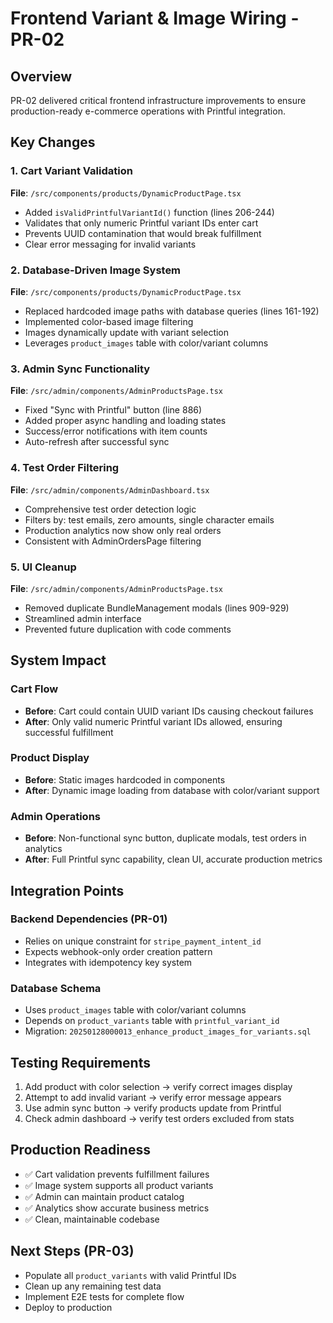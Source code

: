 # Frontend Variant & Image Wiring - PR-02

## Overview
PR-02 delivered critical frontend infrastructure improvements to ensure production-ready e-commerce operations with Printful integration.

## Key Changes

### 1. Cart Variant Validation
**File**: `/src/components/products/DynamicProductPage.tsx`
- Added `isValidPrintfulVariantId()` function (lines 206-244)
- Validates that only numeric Printful variant IDs enter cart
- Prevents UUID contamination that would break fulfillment
- Clear error messaging for invalid variants

### 2. Database-Driven Image System  
**File**: `/src/components/products/DynamicProductPage.tsx`
- Replaced hardcoded image paths with database queries (lines 161-192)
- Implemented color-based image filtering
- Images dynamically update with variant selection
- Leverages `product_images` table with color/variant columns

### 3. Admin Sync Functionality
**File**: `/src/admin/components/AdminProductsPage.tsx`
- Fixed "Sync with Printful" button (line 886)
- Added proper async handling and loading states
- Success/error notifications with item counts
- Auto-refresh after successful sync

### 4. Test Order Filtering
**File**: `/src/admin/components/AdminDashboard.tsx`
- Comprehensive test order detection logic
- Filters by: test emails, zero amounts, single character emails
- Production analytics now show only real orders
- Consistent with AdminOrdersPage filtering

### 5. UI Cleanup
**File**: `/src/admin/components/AdminProductsPage.tsx`
- Removed duplicate BundleManagement modals (lines 909-929)
- Streamlined admin interface
- Prevented future duplication with code comments

## System Impact

### Cart Flow
- **Before**: Cart could contain UUID variant IDs causing checkout failures
- **After**: Only valid numeric Printful variant IDs allowed, ensuring successful fulfillment

### Product Display
- **Before**: Static images hardcoded in components
- **After**: Dynamic image loading from database with color/variant support

### Admin Operations
- **Before**: Non-functional sync button, duplicate modals, test orders in analytics
- **After**: Full Printful sync capability, clean UI, accurate production metrics

## Integration Points

### Backend Dependencies (PR-01)
- Relies on unique constraint for `stripe_payment_intent_id`
- Expects webhook-only order creation pattern
- Integrates with idempotency key system

### Database Schema
- Uses `product_images` table with color/variant columns
- Depends on `product_variants` table with `printful_variant_id`
- Migration: `20250128000013_enhance_product_images_for_variants.sql`

## Testing Requirements
1. Add product with color selection → verify correct images display
2. Attempt to add invalid variant → verify error message appears
3. Use admin sync button → verify products update from Printful
4. Check admin dashboard → verify test orders excluded from stats

## Production Readiness
- ✅ Cart validation prevents fulfillment failures
- ✅ Image system supports all product variants
- ✅ Admin can maintain product catalog
- ✅ Analytics show accurate business metrics
- ✅ Clean, maintainable codebase

## Next Steps (PR-03)
- Populate all `product_variants` with valid Printful IDs
- Clean up any remaining test data
- Implement E2E tests for complete flow
- Deploy to production